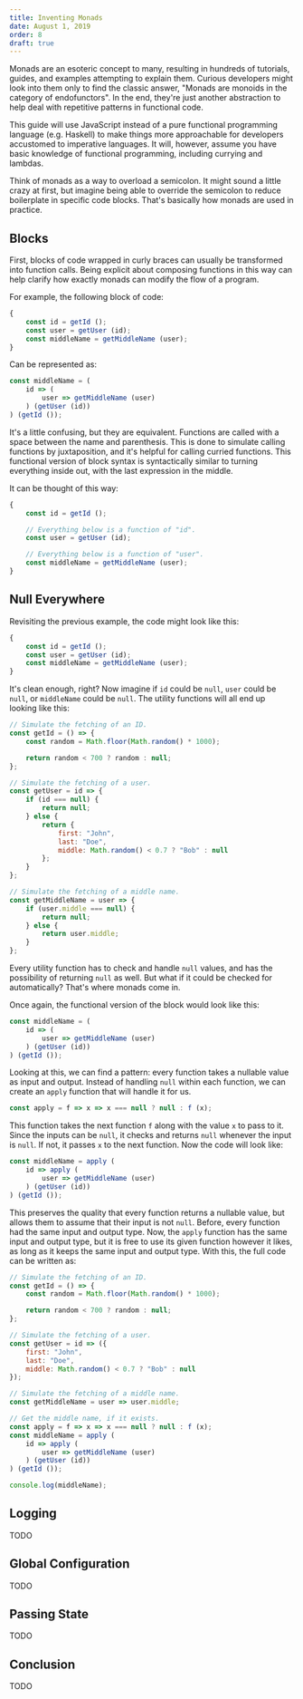 ```yaml
---
title: Inventing Monads
date: August 1, 2019
order: 8
draft: true
---
```


Monads are an esoteric concept to many, resulting in hundreds of tutorials, guides, and examples attempting to explain them. Curious developers might look into them only to find the classic answer, "Monads are monoids in the category of endofunctors". In the end, they're just another abstraction to help deal with repetitive patterns in functional code.

This guide will use JavaScript instead of a pure functional programming language (e.g. Haskell) to make things more approachable for developers accustomed to imperative languages. It will, however, assume you have basic knowledge of functional programming, including currying and lambdas.

Think of monads as a way to overload a semicolon. It might sound a little crazy at first, but imagine being able to override the semicolon to reduce boilerplate in specific code blocks. That's basically how monads are used in practice.

## Blocks

First, blocks of code wrapped in curly braces can usually be transformed into function calls. Being explicit about composing functions in this way can help clarify how exactly monads can modify the flow of a program.

For example, the following block of code:

```js
{
	const id = getId ();
	const user = getUser (id);
	const middleName = getMiddleName (user);
}
```

Can be represented as:

```js
const middleName = (
	id => (
		user => getMiddleName (user)
	) (getUser (id))
) (getId ());
```

It's a little confusing, but they are equivalent. Functions are called with a space between the name and parenthesis. This is done to simulate calling functions by juxtaposition, and it's helpful for calling curried functions. This functional version of block syntax is syntactically similar to turning everything inside out, with the last expression in the middle.

It can be thought of this way:

```js
{
	const id = getId ();

	// Everything below is a function of "id".
	const user = getUser (id);

	// Everything below is a function of "user".
	const middleName = getMiddleName (user);
}
```

## Null Everywhere

Revisiting the previous example, the code might look like this:

```js
{
	const id = getId ();
	const user = getUser (id);
	const middleName = getMiddleName (user);
}
```

It's clean enough, right? Now imagine if `id` could be `null`, `user` could be `null`, or `middleName` could be `null`. The utility functions will all end up looking like this:

```js
// Simulate the fetching of an ID.
const getId = () => {
	const random = Math.floor(Math.random() * 1000);

	return random < 700 ? random : null;
};

// Simulate the fetching of a user.
const getUser = id => {
	if (id === null) {
		return null;
	} else {
		return {
			first: "John",
			last: "Doe",
			middle: Math.random() < 0.7 ? "Bob" : null
		};
	}
};

// Simulate the fetching of a middle name.
const getMiddleName = user => {
	if (user.middle === null) {
		return null;
	} else {
		return user.middle;
	}
};
```

Every utility function has to check and handle `null` values, and has the possibility of returning `null` as well. But what if it could be checked for automatically? That's where monads come in.

Once again, the functional version of the block would look like this:

```js
const middleName = (
	id => (
		user => getMiddleName (user)
	) (getUser (id))
) (getId ());
```

Looking at this, we can find a pattern: every function takes a nullable value as input and output. Instead of handling `null` within each function, we can create an `apply` function that will handle it for us.

```js
const apply = f => x => x === null ? null : f (x);
```

This function takes the next function `f` along with the value `x` to pass to it. Since the inputs can be `null`, it checks and returns `null` whenever the input is `null`. If not, it passes `x` to the next function. Now the code will look like:

```js
const middleName = apply (
	id => apply (
		user => getMiddleName (user)
	) (getUser (id))
) (getId ());
```

This preserves the quality that every function returns a nullable value, but allows them to assume that their input is not `null`. Before, every function had the same input and output type. Now, the `apply` function has the same input and output type, but it is free to use its given function however it likes, as long as it keeps the same input and output type. With this, the full code can be written as:

```js
// Simulate the fetching of an ID.
const getId = () => {
	const random = Math.floor(Math.random() * 1000);

	return random < 700 ? random : null;
};

// Simulate the fetching of a user.
const getUser = id => ({
	first: "John",
	last: "Doe",
	middle: Math.random() < 0.7 ? "Bob" : null
});

// Simulate the fetching of a middle name.
const getMiddleName = user => user.middle;

// Get the middle name, if it exists.
const apply = f => x => x === null ? null : f (x);
const middleName = apply (
	id => apply (
		user => getMiddleName (user)
	) (getUser (id))
) (getId ());

console.log(middleName);
```

## Logging

TODO

## Global Configuration

TODO

## Passing State

TODO

## Conclusion

TODO
